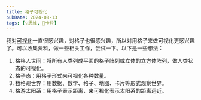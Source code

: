 ```yaml
---
title: 格子可视化
pubDate: 2024-08-13
tags: [💡思维, 🎴卡片]
---
```


我对[可视化](/lab/20240707-visualization)一直很感兴趣，对格子也很感兴趣，所以对用格子来做可视化更感兴趣了。可以收集资料，做一些相关工作，尝试一下。以下是一些想法：

1. 格格人世间：将所有人类列成平面的格子阵列或立体的立方体阵列，做人类状态的可视化。
2. 格子态：用格子形式来可视化各种数量。
3. 数格观世界：用数据、数学、格子、地图、卡片等形式观察世界。
4. 格游太阳系：用格子表示距离，来可视化表示太阳系的距离远近。

